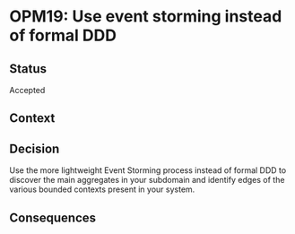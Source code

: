 # OPM19: Use event storming instead of formal DDD

## Status
Accepted

## Context

## Decision
Use the more lightweight Event Storming process instead of formal DDD to
discover the main aggregates in your subdomain and identify edges of the
various bounded contexts present in your system.

## Consequences